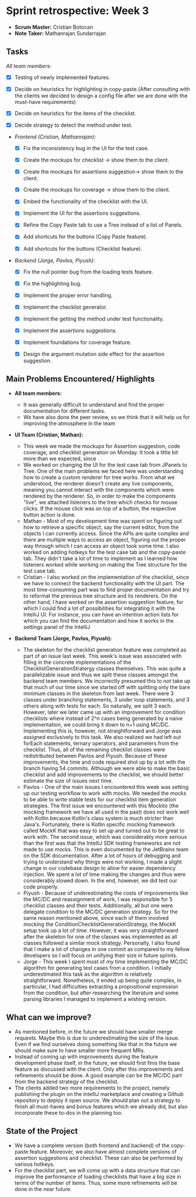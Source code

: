 # Sprint retrospective: Week 3

- **Scrum Master:** Cristian Botocan
- **Note Taker:** Mathanrajan Sundarrajan

## Tasks
*All team members:*
- [x] Testing of newly implemented features.
- [x] Decide on heuristics for highlighting in copy-paste.(After consulting with the clients we decided to design a config file after we are done with the must-have requirements)
- [x] Decide on heuristics for the items of the checklist.
- [x] Decide strategy to detect the method under test.


- *Frontend (Cristian, Mathanrajan):*
    - [x] Fix the inconsistency bug in the UI for the test case.
    - [x] Create the mockups for checklist -> show them to the client.
    - [x] Create the mockups for assertions suggestion-> show them to the client.
    - [x] Create the mockups for coverage -> show them to the client.
    - [x]  Embed the functionality of the checklist with the UI.
    - [x] Implement the UI for the assertions suggestions.
    - [x] Refine the Copy Paste tab to use a Tree instead of a list of Panels.
    - [x] Add shortcuts for the buttons (Copy Paste feature).
    - [x] Add shortcuts for the buttons (Checklist feature).



- *Backend (Jorge, Pavlos, Piyush):*
    - [x] Fix the null pointer bug from the loading tests feature.
    - [x] Fix the highlighting bug.
    - [x] Implement the proper error handling.
    - [x] Implement the checklist generator.
    - [x] Implement the getting the method under test functionality.
    - [x] Implement the assertions suggestions.
    - [x] Implement foundations for coverage feature.
    - [x] Design the argument mutation side effect for the assertion suggestion.



## Main Problems Encountered/ Highlights
- **All team members:**
    - It was generally difficult to understand and find the proper documentation for different tasks.
    - We have also done the peer review, so we think that it will help us for improving the atmosphere in the team
- **UI Team (Cristian, Mathan):**
    - This week we made the mockups for Assertion suggestion, code coverage, and checklist generation on Monday. It took a little bit more than we expected, since
    - We worked on changing the UI for the test case tab from JPanels to Tree. One of the main problems we faced here was understanding how to create a custom renderer for tree works. From what we understood, the renderer doesn't create any live components, meaning you cannot interact with the components which were rendered by the renderer. So, in order to make the components "live", we attached listeners to the tree which checks for mouse clicks. If the mouse click was on top of a button, the respective button action is done.
    - Mathan - Most of my development time was spent on figuring out how to retrieve a specific object, say the current editor, from the objects I can currently access. Since the APIs are quite complex and there are multiple ways to access an object, figuring out the proper way through which I can access an object took some time. I also worked on adding hotkeys for the test case tab and the copy-paste tab. They didn't take a lot of time to implement as I learned how listeners worked while working on making the Tree structure for the test case tab.
    - Cristian - I also worked on the implementation of the checklist, since we have to connect the backend functionality with the UI part. The most time-consuming part was to find proper documentation and try to reformat the previous tree structure and its renderers. On the other hand, I have worked on the assertion suggestion feature, for which I could find a lot of possibilities for integrating it with the IntelliJ UI. For instance, you can have an intention action lists for which you can find the documentation and how it works in the settings panel of the IntelliJ


- **Backend Team (Jorge, Pavlos, Piyush):**
    - The skeleton for the checklist generation feature was completed as part of an issue last week. This week's issue was associated with filling in the concrete implementations of the ChecklistGenerationStratergy classes themselves. This was quite a parallelizable issue and thus we split these classes amongst the backend team members. We incorrectly presumed this to not take up that much of our time since we started off with splitting only the bare minimum classes in the skeleton from last week. There were 3 classes under branching statements, 3 under loop statements, and 3 others along with tests for each. So naturally, we split 3 each. However, later we later came up with an improvement for condition checklists where instead of 2^n cases being generated by a naive implementation, we could bring it down to n+1 using MC/DC. Implementing this is, however, not straightforward and Jorge was assigned exclusively to this task. We also realized we had left out forEach statements, ternary operators, and parameters from the checklist. Thus, all of the remaining checklist classes were redistributed between Pavlos and Piyush. Because of these improvements, the time and code required shot up by a lot with the branch having 54 commits. Although we were able to make the basic checklist and add improvements to the checklist, we should better estimate the size of issues next time.
    - Pavlos - One of the main issues I encountered this week was setting up our testing workflow to work with mocks. We needed the mocks to be able to write stable tests for our checklist item generation strategies. The first issue we encountered with this Mockito (the mocking framework we have all used in the past) does not work well with Kotlin because Kotlin's class system is much stricter than Java's.  Fortunately, there is Kotlin specific mocking framework called MockK that was easy to set up and turned out to be great to work with. The second issue, which was considerably more serious than the first was that the IntelliJ SDK testing frameworks are not made to use mocks.  This is even documented by the JetBrains team on the SDK documentation. After a lot of hours of debugging and trying to understand why things were not working, I made a slight change in our codebase design to allow for easier dependency injection. We spent a lot of time making the changes and thus were considerably slowed down. In the end, however, we did test our code properly.
    - Piyush - Because of underestimating the costs of improvements like the MC/DC and reassignment of work, I was responsible for 5 checklist classes and their tests. Additionally, all but one were delegate condition to the MC/DC generation strategy. So for the same reason mentioned above, since each of them involved mocking the ConditionChecklistGenerationStrategy, the MockK setup took up a lot of time. However, it was very straightforward after the skeleton for one of the classes was implemented as all classes followed a similar mock strategy. Personally, I also found that I make a lot of changes in one commit as compared to my fellow developers so I will focus on unifying their size in future sprints.
    - Jorge - This week I spent most of my time implementing the MC/DC algorithm for generating test cases from a condition. I initially underestimated this task as the algorithm is relatively straightforward. Nonetheless, it ended up being quite complex, in particular, I had difficulties extracting a propositional expression from the condition, but after researching the literature and some parsing libraries I managed to implement a wishing version.


## What can we improve?

- As mentioned before, in the future we should have smaller merge requests. Maybe this is due to underestimating the size of the issue. Even if we find ourselves doing something like that in the future we should make sure to have smaller more frequent MRs.
- Instead of coming up with improvements during the feature development phase itself, in the future, we should first finis the base feature as discussed with the client. Only after this improvements and refinements should be done. A good example can be the MC/DC part from the backend strategy of the checklist.
- The clients added two more requirements to the project, namely publishing the plugin on the IntelliJ marketplace and creating a Github repository to deploy it open source. We should plan out a strategy to finish all must-haves and bonus features which we already did, but also incorporate these to-dos in the planning too.

## State of the Project
- We have a complete version (both frontend and backend) of the copy-paste feature. Moreover, we also have almost complete versions of assertion suggestions and checklist. These can also be performed by various hotkeys.
- For the checklist part, we will come up with a data structure that can improve the performance of loading checklists that have a big size in terms of the number of items. Thus, some more refinements will be done in the near future.

